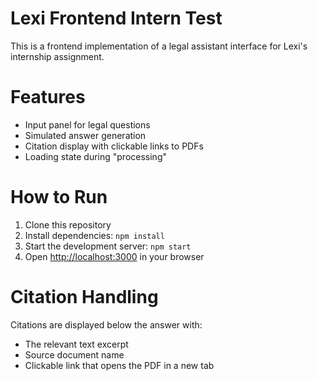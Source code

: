# Lexi Frontend Intern Test

This is a frontend implementation of a legal assistant interface for Lexi's internship assignment.

# Features

- Input panel for legal questions
- Simulated answer generation
- Citation display with clickable links to PDFs
- Loading state during "processing"

# How to Run

1. Clone this repository
2. Install dependencies: `npm install`
3. Start the development server: `npm start`
4. Open [http://localhost:3000](http://localhost:3000) in your browser

# Citation Handling

Citations are displayed below the answer with:
- The relevant text excerpt
- Source document name
- Clickable link that opens the PDF in a new tab





